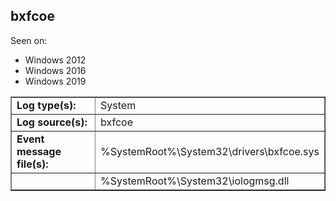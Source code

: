 ## bxfcoe

Seen on:
* Windows 2012
* Windows 2016
* Windows 2019

<table border="1" class="docutils">
  <tbody>
    <tr>
      <td><b>Log type(s):</b></td>
      <td>System</td>
    </tr>
    <tr>
      <td><b>Log source(s):</b></td>
      <td>bxfcoe</td>
    </tr>
    <tr>
      <td><b>Event message file(s):</b></td>
      <td>%SystemRoot%\System32\drivers\bxfcoe.sys</td>
    </tr>
    <tr>
      <td>&nbsp;</td>
      <td>%SystemRoot%\System32\iologmsg.dll</td>
    </tr>
  </tbody>
</table>

&nbsp;

